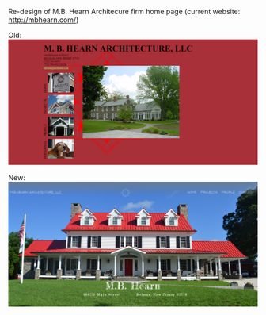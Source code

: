 Re-design of M.B. Hearn Architecure firm home page (current website: http://mbhearn.com/)

Old:
![Alt text](Old.PNG?raw=true "Old Homepage")

New:
![Alt text](New.PNG?raw=true "New Homepage")
